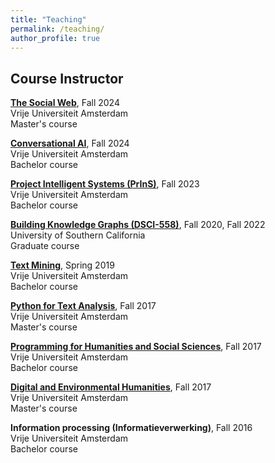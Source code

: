 ```yaml
---
title: "Teaching"
permalink: /teaching/
author_profile: true
---
```


## Course Instructor

[**The Social Web**](https://studiegids.vu.nl/en/courses/2024-2025/X_405086#/), Fall 2024\
Vrije Universiteit Amsterdam\
Master's course

[**Conversational AI**](https://studiegids.vu.nl/en/Bachelor/2024-2025/artificial-intelligence/XB_0119#/), Fall 2024\
Vrije Universiteit Amsterdam\
Bachelor course

[**Project Intelligent Systems (PrInS)**](https://studiegids.vu.nl/en/courses/2023-2024/X_401076#/), Fall 2023\
Vrije Universiteit Amsterdam\
Bachelor course

[**Building Knowledge Graphs (DSCI-558)**](https://web-app.usc.edu/ws/soc_archive/soc/term-20223/course/dsci-558/index.html), Fall 2020, Fall 2022\
University of Southern California\
Graduate course

[**Text Mining**](https://research.vu.nl/en/courses/text-mining-for-ai-3), Spring 2019\
Vrije Universiteit Amsterdam\
Bachelor course

[**Python for Text Analysis**](https://research.vu.nl/en/courses/programming-in-python-for-text-analysis-3), Fall 2017\
Vrije Universiteit Amsterdam\
Master's course

[**Programming for Humanities and Social Sciences**](), Fall 2017\
Vrije Universiteit Amsterdam\
Bachelor course

[**Digital and Environmental Humanities**](), Fall 2017\
Vrije Universiteit Amsterdam\
Master's course

**Information processing (Informatieverwerking)**, Fall 2016\
Vrije Universiteit Amsterdam\
Bachelor course
